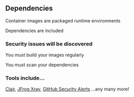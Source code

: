 ## Dependencies

Container images are packaged runtime environments

Dependencies are included

### Security issues will be discovered

You must build your images regularly

You must scan your dependencies

### Tools include...

[Clair](https://github.com/coreos/clair), [JFrog Xray](https://jfrog.com/xray/), [GitHub Security Alerts](https://help.github.com/en/articles/viewing-and-updating-vulnerable-dependencies-in-your-repository) ...any many more!
